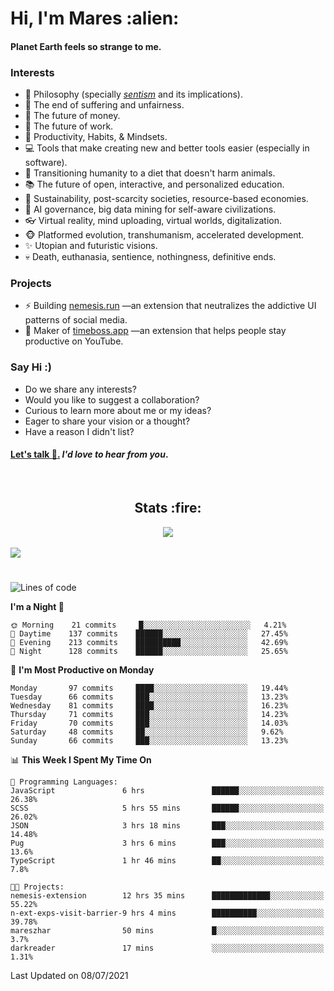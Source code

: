 <h1>Hi, I'm Mares :alien:</h1>

#### Planet Earth feels so strange to me.

### **Interests**

- 🌊 Philosophy (specially [_sentism_][sentismmedium] and its implications).
- 🎯 The end of suffering and unfairness.
- 💸 The future of money.
- 💼 The future of work.
- 🧠 Productivity, Habits, & Mindsets.
- 💻 Tools that make creating new and better tools easier (especially in software).
- 🥗 Transitioning humanity to a diet that doesn't harm animals.
- 📚 The future of open, interactive, and personalized education.
- 🌱 Sustainability, post-scarcity societies, resource-based economies.
- 🤖 AI governance, big data mining for self-aware civilizations.
- 👓 Virtual reality, mind uploading, virtual worlds, digitalization.
- 🐵 Platformed evolution, transhumanism, accelerated development.
- ✨ Utopian and futuristic visions.
- 💀 Death, euthanasia, sentience, nothingness, definitive ends.


### **Projects**

- ⚡ Building [nemesis.run](https://nemesis.run) —an extension that neutralizes the addictive UI patterns of social media.
- 💎 Maker of [timeboss.app](https://timeboss.app) —an extension that helps people stay productive on YouTube.


### **Say Hi :)**

- Do we share any interests?
- Would you like to suggest a collaboration?
- Curious to learn more about me or my ideas?
- Eager to share your vision or a thought?
- Have a reason I didn't list?

#### [Let's talk :wave:.](mailto:mareszhar@gmail.com) _I'd love to hear from you_.

[sentismmedium]: https://medium.com/@mareszhar/born-a-prisoner-a-reflection-about-life-its-struggles-and-a-plan-to-escape-d8566ce9b026

<br>

<h2 align="center">Stats :fire:</h2>

<div align="center">
  <img src="https://github-readme-streak-stats.herokuapp.com?user=mareszhar&theme=black-ice&hide_border=true&stroke=FFFFFF15&ring=DF8FFE&fire=DF8FFE&currStreakLabel=DF8FFE&background=1A232A&currStreakNum=86FFAB&dates=B1AAB3FF">
</div>

<br>

<img src="https://activity-graph.herokuapp.com/graph?username=mareszhar&theme=nord&bg_color=00000000&color=979797&line=DF8FFE&point=00000000&area=true&hide_border=true">

<br>

<h1></h1>

<!--START_SECTION:waka-->
![Lines of code](https://img.shields.io/badge/From%20Hello%20World%20I%27ve%20Written-106490%20lines%20of%20code-blue)

**I'm a Night 🦉** 

```text
🌞 Morning    21 commits     █░░░░░░░░░░░░░░░░░░░░░░░░   4.21% 
🌆 Daytime    137 commits    ██████░░░░░░░░░░░░░░░░░░░   27.45% 
🌃 Evening    213 commits    ██████████░░░░░░░░░░░░░░░   42.69% 
🌙 Night      128 commits    ██████░░░░░░░░░░░░░░░░░░░   25.65%

```
📅 **I'm Most Productive on Monday** 

```text
Monday       97 commits     ████░░░░░░░░░░░░░░░░░░░░░   19.44% 
Tuesday      66 commits     ███░░░░░░░░░░░░░░░░░░░░░░   13.23% 
Wednesday    81 commits     ████░░░░░░░░░░░░░░░░░░░░░   16.23% 
Thursday     71 commits     ███░░░░░░░░░░░░░░░░░░░░░░   14.23% 
Friday       70 commits     ███░░░░░░░░░░░░░░░░░░░░░░   14.03% 
Saturday     48 commits     ██░░░░░░░░░░░░░░░░░░░░░░░   9.62% 
Sunday       66 commits     ███░░░░░░░░░░░░░░░░░░░░░░   13.23%

```


📊 **This Week I Spent My Time On** 

```text
💬 Programming Languages: 
JavaScript               6 hrs               ██████░░░░░░░░░░░░░░░░░░░   26.38% 
SCSS                     5 hrs 55 mins       ██████░░░░░░░░░░░░░░░░░░░   26.02% 
JSON                     3 hrs 18 mins       ███░░░░░░░░░░░░░░░░░░░░░░   14.48% 
Pug                      3 hrs 6 mins        ███░░░░░░░░░░░░░░░░░░░░░░   13.6% 
TypeScript               1 hr 46 mins        ██░░░░░░░░░░░░░░░░░░░░░░░   7.8%

🐱‍💻 Projects: 
nemesis-extension        12 hrs 35 mins      █████████████░░░░░░░░░░░░   55.22% 
n-ext-exps-visit-barrier-9 hrs 4 mins        ██████████░░░░░░░░░░░░░░░   39.78% 
mareszhar                50 mins             █░░░░░░░░░░░░░░░░░░░░░░░░   3.7% 
darkreader               17 mins             ░░░░░░░░░░░░░░░░░░░░░░░░░   1.31%

```


 Last Updated on 08/07/2021
<!--END_SECTION:waka-->

